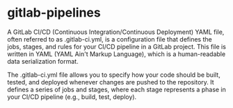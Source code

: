 # gitlab-pipelines

A GitLab CI/CD (Continuous Integration/Continuous Deployment) YAML file, often referred to as .gitlab-ci.yml, is a configuration file that defines the jobs, stages, and rules for your CI/CD pipeline in a GitLab project. This file is written in YAML (YAML Ain't Markup Language), which is a human-readable data serialization format.

The .gitlab-ci.yml file allows you to specify how your code should be built, tested, and deployed whenever changes are pushed to the repository. It defines a series of jobs and stages, where each stage represents a phase in your CI/CD pipeline (e.g., build, test, deploy).
